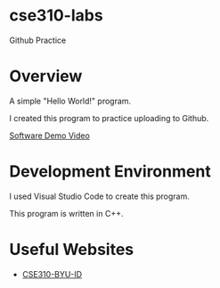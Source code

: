 # cse310-labs
Github Practice
# Overview

A simple "Hello World!" program.

I created this program to practice uploading to Github.

[Software Demo Video](https://www.youtube.com/watch?v=rEFTivfU5u0)

# Development Environment

I used Visual Studio Code to create this program.

This program is written in C++.

# Useful Websites

* [CSE310-BYU-ID](https://byui-cse.github.io/cse310-course/lesson01/01-prove_campus.html)

